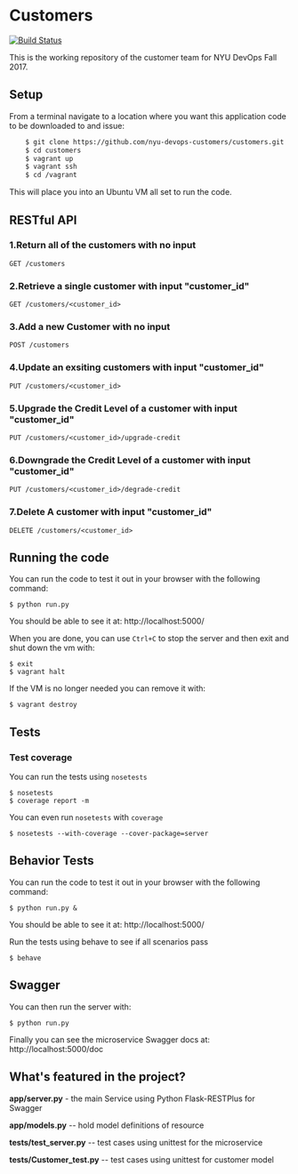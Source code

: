 # Customers

[![Build Status](https://travis-ci.org/nyu-devops-customers/customers.svg?branch=master)](https://travis-ci.org/nyu-devops-customers/customers)

This is the working repository of the customer team for NYU DevOps Fall 2017.

## Setup
From a terminal navigate to a location where you want this application code to be downloaded to and issue:
```bash
    $ git clone https://github.com/nyu-devops-customers/customers.git
    $ cd customers
    $ vagrant up
    $ vagrant ssh
    $ cd /vagrant
```
This will place you into an Ubuntu VM all set to run the code.

## RESTful API

### 1.Return all of the customers with no input 
  
    GET /customers


### 2.Retrieve a single customer with input "customer_id"
   
    GET /customers/<customer_id>


### 3.Add a new Customer with no input

    POST /customers


### 4.Update an exsiting customers with input "customer_id"

    PUT /customers/<customer_id>


### 5.Upgrade the Credit Level of a customer with input "customer_id"

    PUT /customers/<customer_id>/upgrade-credit


### 6.Downgrade the Credit Level of a customer with input "customer_id"
    
    PUT /customers/<customer_id>/degrade-credit


### 7.Delete A customer with input "customer_id"
    
    DELETE /customers/<customer_id>


## Running the code

You can run the code to test it out in your browser with the following command:

    $ python run.py
    
You should be able to see it at: http://localhost:5000/

When you are done, you can use `Ctrl+C` to stop the server and then exit and shut down the vm with:

    $ exit
    $ vagrant halt
	 
If the VM is no longer needed you can remove it with:
	
    $ vagrant destroy

## Tests
### Test coverage
You can run the tests using `nosetests`

    $ nosetests
    $ coverage report -m

You can even run `nosetests` with `coverage`

    $ nosetests --with-coverage --cover-package=server

## Behavior Tests
You can run the code to test it out in your browser with the following command:

    $ python run.py &
    
You should be able to see it at: http://localhost:5000/
    
Run the tests using behave to see if all scenarios pass

    $ behave

## Swagger

You can then run the server with:
    
    $ python run.py

Finally you can see the microservice Swagger docs at: http://localhost:5000/doc

	 
## What's featured in the project?

**app/server.py** - the main Service using Python Flask-RESTPlus for Swagger

**app/models.py** -- hold model definitions of resource

**tests/test_server.py** -- test cases using unittest for the microservice

**tests/Customer_test.py** -- test cases using unittest for customer model




